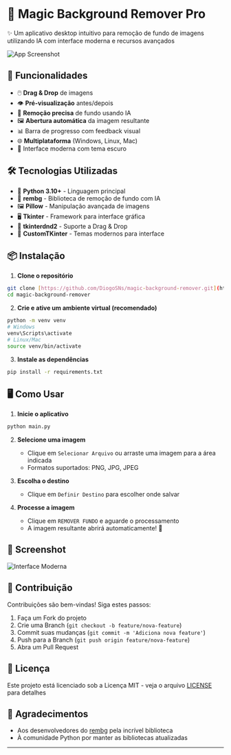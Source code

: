 # 🎨 Magic Background Remover Pro 

✨ Um aplicativo desktop intuitivo para remoção de fundo de imagens utilizando IA com interface moderna e recursos avançados

![App Screenshot](screenshot.png) <!-- Você pode adicionar uma screenshot real depois -->

## 🚀 Funcionalidades

- 🖱️ **Drag & Drop** de imagens
- 👁️ **Pré-visualização** antes/depois
- 🎯 **Remoção precisa** de fundo usando IA
- 🖼️ **Abertura automática** da imagem resultante
- 📊 Barra de progresso com feedback visual
- 🌐 **Multiplataforma** (Windows, Linux, Mac)
- 🎨 Interface moderna com tema escuro

## 🛠️ Tecnologias Utilizadas

- 🐍 **Python 3.10+** - Linguagem principal
- 🧠 **rembg** - Biblioteca de remoção de fundo com IA
- 🖼️ **Pillow** - Manipulação avançada de imagens
- 🖥️ **Tkinter** - Framework para interface gráfica
- 🔄 **tkinterdnd2** - Suporte a Drag & Drop
- 🎨 **CustomTKinter** - Temas modernos para interface

## 📦 Instalação

1. **Clone o repositório**
```bash
git clone [https://github.com/DiogoSNs/magic-background-remover.git](https://github.com/DiogoSNs/Magic-Background-Remover-Pro-/blob/main/README.md)
cd magic-background-remover
```

2. **Crie e ative um ambiente virtual (recomendado)**
```bash
python -m venv venv
# Windows
venv\Scripts\activate
# Linux/Mac
source venv/bin/activate
```

3. **Instale as dependências**
```bash
pip install -r requirements.txt
```

## 🖥️ Como Usar

1. **Inicie o aplicativo**
```bash
python main.py
```

2. **Selecione uma imagem**
   - Clique em `Selecionar Arquivo` ou arraste uma imagem para a área indicada
   - Formatos suportados: PNG, JPG, JPEG

3. **Escolha o destino**
   - Clique em `Definir Destino` para escolher onde salvar

4. **Processe a imagem**
   - Clique em `REMOVER FUNDO` e aguarde o processamento
   - A imagem resultante abrirá automaticamente! 🎉

## 📸 Screenshot

<!-- Adicione uma screenshot real do seu aplicativo aqui -->
![Interface Moderna](screenshot.png)

## 🙌 Contribuição

Contribuições são bem-vindas! Siga estes passos:

1. Faça um Fork do projeto
2. Crie uma Branch (`git checkout -b feature/nova-feature`)
3. Commit suas mudanças (`git commit -m 'Adiciona nova feature'`)
4. Push para a Branch (`git push origin feature/nova-feature`)
5. Abra um Pull Request

## 📄 Licença

Este projeto está licenciado sob a Licença MIT - veja o arquivo [LICENSE](LICENSE) para detalhes

## 👏 Agradecimentos

- Aos desenvolvedores do [rembg](https://github.com/danielgatis/rembg) pela incrível biblioteca
- À comunidade Python por manter as bibliotecas atualizadas

---
